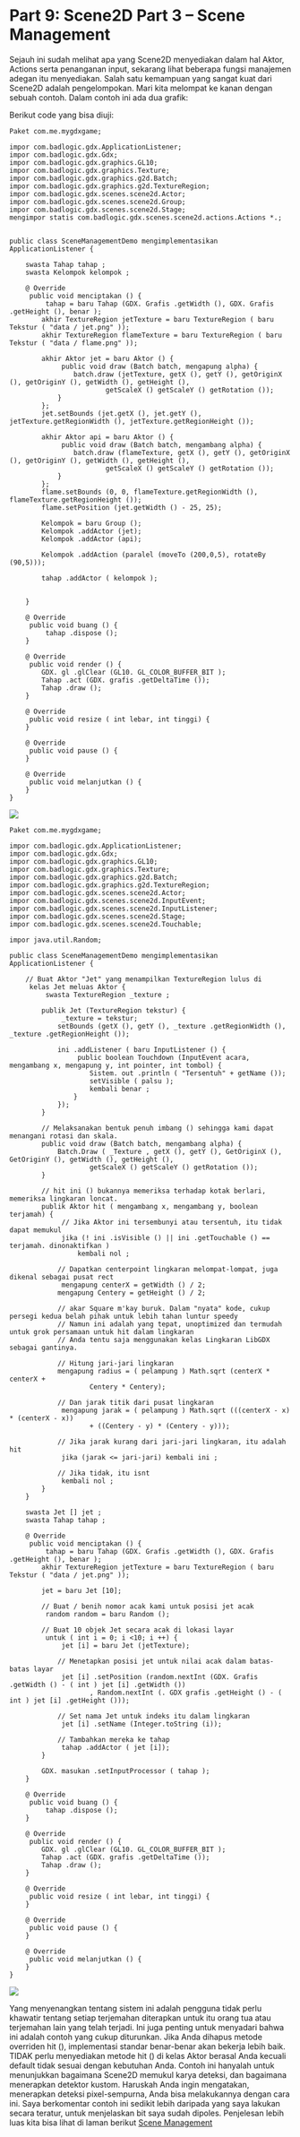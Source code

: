 # Part 9:  Scene2D Part 3 – Scene Management

Sejauh ini sudah melihat apa yang Scene2D menyediakan dalam hal Aktor, Actions serta penanganan input, sekarang lihat beberapa fungsi manajemen adegan itu menyediakan. Salah satu kemampuan yang sangat kuat dari Scene2D adalah pengelompokan. Mari kita melompat ke kanan dengan sebuah contoh. Dalam contoh ini ada dua grafik:



Berikut code yang bisa diuji:
```
Paket com.me.mygdxgame;

impor com.badlogic.gdx.ApplicationListener;
impor com.badlogic.gdx.Gdx;
impor com.badlogic.gdx.graphics.GL10;
impor com.badlogic.gdx.graphics.Texture;
impor com.badlogic.gdx.graphics.g2d.Batch;
impor com.badlogic.gdx.graphics.g2d.TextureRegion;
impor com.badlogic.gdx.scenes.scene2d.Actor;
impor com.badlogic.gdx.scenes.scene2d.Group;
impor com.badlogic.gdx.scenes.scene2d.Stage;
mengimpor statis com.badlogic.gdx.scenes.scene2d.actions.Actions *.;


public class SceneManagementDemo mengimplementasikan ApplicationListener {
    
    swasta Tahap tahap ;
    swasta Kelompok kelompok ;
    
    @ Override
     public void menciptakan () {        
         tahap = baru Tahap (GDX. Grafis .getWidth (), GDX. Grafis .getHeight (), benar );
        akhir TextureRegion jetTexture = baru TextureRegion ( baru Tekstur ( "data / jet.png" ));
        akhir TextureRegion flameTexture = baru TextureRegion ( baru Tekstur ( "data / flame.png" ));
        
        akhir Aktor jet = baru Aktor () {
             public void draw (Batch batch, mengapung alpha) {
                batch.draw (jetTexture, getX (), getY (), getOriginX (), getOriginY (), getWidth (), getHeight (), 
                        getScaleX () getScaleY () getRotation ());
            }
        };
        jet.setBounds (jet.getX (), jet.getY (), jetTexture.getRegionWidth (), jetTexture.getRegionHeight ());
    
        akhir Aktor api = baru Aktor () {
             public void draw (Batch batch, mengambang alpha) {
                batch.draw (flameTexture, getX (), getY (), getOriginX (), getOriginY (), getWidth (), getHeight (),
                        getScaleX () getScaleY () getRotation ());
            }
        };
        flame.setBounds (0, 0, flameTexture.getRegionWidth (), flameTexture.getRegionHeight ());
        flame.setPosition (jet.getWidth () - 25, 25);
        
        Kelompok = baru Group ();
        Kelompok .addActor (jet);
        Kelompok .addActor (api);
        
        Kelompok .addAction (paralel (moveTo (200,0,5), rotateBy (90,5)));
        
        tahap .addActor ( kelompok );
        
        
    }

    @ Override
     public void buang () {
         tahap .dispose ();
    }

    @ Override
     public void render () {    
        GDX. gl .glClear (GL10. GL_COLOR_BUFFER_BIT );
        Tahap .act (GDX. grafis .getDeltaTime ());
        Tahap .draw ();
    }

    @ Override
     public void resize ( int lebar, int tinggi) {
    }

    @ Override
     public void pause () {
    }

    @ Override
     public void melanjutkan () {
    }
}
```
<img align="middle" src="http://www.gamefromscratch.com/image.axd?picture=SceneManagementCompressed.gif" /> 

```
Paket com.me.mygdxgame;

impor com.badlogic.gdx.ApplicationListener;
impor com.badlogic.gdx.Gdx;
impor com.badlogic.gdx.graphics.GL10;
impor com.badlogic.gdx.graphics.Texture;
impor com.badlogic.gdx.graphics.g2d.Batch;
impor com.badlogic.gdx.graphics.g2d.TextureRegion;
impor com.badlogic.gdx.scenes.scene2d.Actor;
impor com.badlogic.gdx.scenes.scene2d.InputEvent;
impor com.badlogic.gdx.scenes.scene2d.InputListener;
impor com.badlogic.gdx.scenes.scene2d.Stage;
impor com.badlogic.gdx.scenes.scene2d.Touchable;

impor java.util.Random;

public class SceneManagementDemo mengimplementasikan ApplicationListener {
    
    // Buat Aktor "Jet" yang menampilkan TextureRegion lulus di
     kelas Jet meluas Aktor {
         swasta TextureRegion _texture ;
        
        publik Jet (TextureRegion tekstur) {
             _texture = tekstur;
            setBounds (getX (), getY (), _texture .getRegionWidth (), _texture .getRegionHeight ());
            
            ini .addListener ( baru InputListener () {
                 public boolean Touchdown (InputEvent acara, mengambang x, mengapung y, int pointer, int tombol) {
                    Sistem. out .println ( "Tersentuh" + getName ());
                    setVisible ( palsu );
                    kembali benar ;
                }
            });
        }

        // Melaksanakan bentuk penuh imbang () sehingga kami dapat menangani rotasi dan skala.
        public void draw (Batch batch, mengambang alpha) {
            Batch.Draw ( _Texture , getX (), getY (), GetOriginX (), GetOriginY (), getWidth (), getHeight (),
                    getScaleX () getScaleY () getRotation ());
        }
        
        // hit ini () bukannya memeriksa terhadap kotak berlari, memeriksa lingkaran loncat.
        publik Aktor hit ( mengambang x, mengambang y, boolean terjamah) {
             // Jika Aktor ini tersembunyi atau tersentuh, itu tidak dapat memukul
             jika (! ini .isVisible () || ini .getTouchable () == terjamah. dinonaktifkan )
                 kembali nol ;
            
            // Dapatkan centerpoint lingkaran melompat-lompat, juga dikenal sebagai pusat rect
             mengapung centerX = getWidth () / 2;
            mengapung Centery = getHeight () / 2;
            
            // akar Square m'kay buruk. Dalam "nyata" kode, cukup persegi kedua belah pihak untuk lebih tahan luntur speedy
            // Namun ini adalah yang tepat, unoptimized dan termudah untuk grok persamaan untuk hit dalam lingkaran
            // Anda tentu saja menggunakan kelas Lingkaran LibGDX sebagai gantinya.
            
            // Hitung jari-jari lingkaran
            mengapung radius = ( pelampung ) Math.sqrt (centerX * centerX +
                    Centery * Centery);

            // Dan jarak titik dari pusat lingkaran
             mengapung jarak = ( pelampung ) Math.sqrt (((centerX - x) * (centerX - x))
                    + ((Centery - y) * (Centery - y)));
            
            // Jika jarak kurang dari jari-jari lingkaran, itu adalah hit
             jika (jarak <= jari-jari) kembali ini ;
            
            // Jika tidak, itu isnt
             kembali nol ;
        }
    }
    
    swasta Jet [] jet ;
    swasta Tahap tahap ;
    
    @ Override
     public void menciptakan () {        
         tahap = baru Tahap (GDX. Grafis .getWidth (), GDX. Grafis .getHeight (), benar );
        akhir TextureRegion jetTexture = baru TextureRegion ( baru Tekstur ( "data / jet.png" ));
        
        jet = baru Jet [10];
        
        // Buat / benih nomor acak kami untuk posisi jet acak
         random random = baru Random ();
        
        // Buat 10 objek Jet secara acak di lokasi layar
         untuk ( int i = 0; i <10; i ++) {
             jet [i] = baru Jet (jetTexture);
            
            // Menetapkan posisi jet untuk nilai acak dalam batas-batas layar
             jet [i] .setPosition (random.nextInt (GDX. Grafis .getWidth () - ( int ) jet [i] .getWidth ())
                    , Random.nextInt (. GDX grafis .getHeight () - ( int ) jet [i] .getHeight ()));
            
            // Set nama Jet untuk indeks itu dalam lingkaran
             jet [i] .setName (Integer.toString (i));
            
            // Tambahkan mereka ke tahap
             tahap .addActor ( jet [i]);
        }
        
        GDX. masukan .setInputProcessor ( tahap );
    }

    @ Override
     public void buang () {
         tahap .dispose ();
    }

    @ Override
     public void render () {    
        GDX. gl .glClear (GL10. GL_COLOR_BUFFER_BIT );
        Tahap .act (GDX. grafis .getDeltaTime ());
        Tahap .draw ();
    }

    @ Override
     public void resize ( int lebar, int tinggi) {
    }

    @ Override
     public void pause () {
    }

    @ Override
     public void melanjutkan () {
    }
}
```

<img align="middle" src="http://www.gamefromscratch.com/image.axd?picture=SceneManagement2Compressed.gif" /> 

Yang menyenangkan tentang sistem ini adalah pengguna tidak perlu khawatir tentang setiap terjemahan diterapkan untuk itu orang tua atau terjemahan lain yang telah terjadi. Ini juga penting untuk menyadari bahwa ini adalah contoh yang cukup diturunkan. Jika Anda dihapus metode overriden hit (), implementasi standar benar-benar akan bekerja lebih baik. TIDAK perlu menyediakan metode hit () di kelas Aktor berasal Anda kecuali default tidak sesuai dengan kebutuhan Anda. Contoh ini hanyalah untuk menunjukkan bagaimana Scene2D memukul karya deteksi, dan bagaimana menerapkan detektor kustom. Haruskah Anda ingin mengatakan, menerapkan deteksi pixel-sempurna, Anda bisa melakukannya dengan cara ini. Saya berkomentar contoh ini sedikit lebih daripada yang saya lakukan secara teratur, untuk menjelaskan bit saya sudah dipoles. Penjelesan lebih luas kita bisa lihat di laman berikut [Scene Management](http://www.gamefromscratch.com/post/2013/12/11/LibGDX-Tutorial-3C-Scene-management.aspx)

